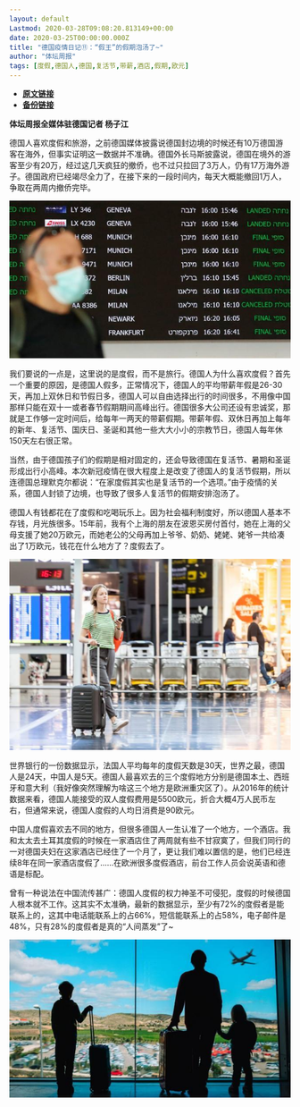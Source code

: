 ```yaml
---
layout: default
Lastmod: 2020-03-28T09:08:20.813149+00:00
date: 2020-03-25T00:00:00.000Z
title: "德国疫情日记⑪：“假王”的假期泡汤了~"
author: "体坛周报"
tags: [度假,德国人,德国,复活节,带薪,酒店,假期,欧元]
---
```


* [**原文链接**](http://www.titan24.com/publish/app/data/2020/03/25/310835/os_news.html)
* [**备份链接**](http://archive.ph/8DfMV)


**体坛周报全媒体驻德国记者 杨子江**

德国人喜欢度假和旅游，之前德国媒体披露说德国封边境的时候还有10万德国游客在海外，但事实证明这一数据并不准确。德国外长马斯披露说，德国在境外的游客至少有20万，经过这几天疯狂的撤侨，也不过只拉回了3万人，仍有17万海外游子。德国政府已经竭尽全力了，在接下来的一段时间内，每天大概能撤回1万人，争取在两周内撤侨完毕。

![](/images/post/32bfab6c7d4c9532a0cad7be75ef42a8.jpg)

我们要说的一点是，这里说的是度假，而不是旅行。德国人为什么喜欢度假？首先一个重要的原因，是德国人假多，正常情况下，德国人的平均带薪年假是26-30天，再加上双休日和节假日多，德国人可以自由选择出行的时间很多，不用像中国那样只能在双十一或者春节假期期间高峰出行。德国很多大公司还设有忠诚奖，那就是工作够一定时间后，给每年一两天的带薪假期。带薪年假、双休日再加上每年的新年、复活节、国庆日、圣诞和其他一些大大小小的宗教节日，德国人每年休150天左右很正常。

当然，由于德国孩子们的假期是相对固定的，还会导致德国在复活节、暑期和圣诞形成出行小高峰。本次新冠疫情在很大程度上是改变了德国人的复活节假期，所以连德国总理默克尔都说：“在家度假其实也是复活节的一个选项。”由于疫情的关系，德国人封锁了边境，也导致了很多人复活节的假期安排泡汤了。

德国人有钱都花在了度假和吃喝玩乐上。因为社会福利制度好，所以德国人基本不存钱，月光族很多。15年前，我有个上海的朋友在波恩买房付首付，她在上海的父母支援了她20万欧元，而她老公的父母再加上爷爷、奶奶、姥姥、姥爷一共给凑出了1万欧元，钱花在什么地方了？度假去了。

![106411237-1582734844596young-millennial-woman-checking-social-media-at-the-airport-nominated-on-jun-14-using-mobile-using_t20_xvgkwm.jpg](/images/post/6a99b7acda2660818573ff91458476cb.jpg)

世界银行的一份数据显示，法国人平均每年的度假天数是30天，世界之最，德国人是24天，中国人是5天。德国人最喜欢去的三个度假地方分别是德国本土、西班牙和意大利（我好像突然理解为啥这三个地方是欧洲重灾区了）。从2016年的统计数据来看，德国人能接受的双人度假费用是5500欧元，折合大概4万人民币左右，但通常来说，德国人度假的人均日消费是90欧元。

中国人度假喜欢去不同的地方，但很多德国人一生认准了一个地方，一个酒店。我和太太去土耳其度假的时候在一家酒店住了两周就有些不甘寂寞了，但我们同行的一对德国夫妇在这家酒店已经住了一个月了，更让我们难以置信的是，他们已经连续8年在同一家酒店度假了……在欧洲很多度假酒店，前台工作人员会说英语和德语是标配。

曾有一种说法在中国流传甚广：德国人度假的权力神圣不可侵犯，度假的时候德国人根本就不工作。这其实不太准确，最新的数据显示，至少有72%的度假者是能联系上的，这其中电话能联系上的占66%，短信能联系上的占58%，电子邮件是48%，只有28%的度假者是真的“人间蒸发”了~

![](/images/post/181c023dda4d786ae110bb1020537294.jpg)


